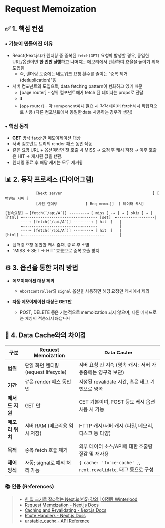 # Request Memoization

## ✅ 1. 핵심 컨셉

### • 기능이 만들어진 이유

- React(Next.js)가 렌더링 중 중복된 `fetch(GET)` 요청이 발생할 경우, 동일한 URL/옵션이면 **한 번만 실행**하고 나머지는 메모리에서 반환하여 효율을 높이기 위해 도입됨
  - 즉, 렌더링 도중에는 네트워크 요청 횟수를 줄이는 “중복 제거(deduplication)"용
- 서버 컴포넌트의 도입으로, data fetching pattern이 변화하고 있기 때문
  - [page router] - 상위 컴포넌트에서 fetch 된 데이터는 props로 전달
  - ⬇️
  - [app router] - 각 component마다 필요 시 각각 데이터 fetch해서 독립적으로 사용 (다른 컴포넌트에서 동일한 data 사용하는 경우가 생김)

### • 핵심 동작

- **GET** 방식 `fetch`만 메모이제이션 대상
- 서버 컴포넌트 트리의 render 패스 동안 작동
- 같은 요청 URL + 옵션이라면 첫 호출 시 MISS → 요청 후 캐시 저장 → 이후 호출은 HIT → 캐시된 값을 반환.
- 렌더링 종료 후 해당 캐시는 모두 제거됨

## 📊 2. 동작 프로세스 (다이어그램)

```text
              [Next server                                         ] [ 백엔드 서버 ]
              [사전 렌더링             [ Req memo.]]  [ 데이터 캐시]

[접속요청] → [fetch(`/api/A`)] --------→ [ miss ] -→ | → [ skip ] → |
[html] ←---------------------------------- [set]  ←-----------------|
       ----→ [fetch(`/api/A`)] --------→ [ hit  ]   |
       ←----------------------------------          |
       ----→ [fetch(`/api/A`)] --------→ [ hit  ]   |
[html] ←-------------------------------------       |

```

- 렌더링 요청 동안만 캐시 존재, 종료 후 소멸
- “MISS → SET → HIT” 흐름으로 중복 호출 방지

## ⚙️ 3. 옵션을 통한 처리 방법

- **메모이제이션 대상 제외**

  - `AbortController`의 `signal` 옵션을 사용하면 해당 요청만 캐시에서 제외

- **자동 메모이제이션 대상은 GET만**

  - POST, DELETE 등은 기본적으로 memoization 되지 않으며, 다른 메서드로는 캐싱이 적용되지 않습니다

## 💾 4. Data Cache와의 차이점

| 구분            | Request Memoization                 | Data Cache                                                      |
| --------------- | ----------------------------------- | --------------------------------------------------------------- |
| **범위**        | 단일 화면 렌더링(request lifecycle) | 서버 요청 간 지속 (영속 캐시 : 서버 가동중에는 영구적 보관)     |
| **기간**        | 같은 render 패스 동안만             | 지정된 revalidate 시간, 혹은 태그 기반으로 영속                 |
| **메서드 지원** | GET 만                              | GET 기본이며, POST 등도 캐시 옵션 사용 시 가능                  |
| **메모리 위치** | 서버 RAM (메모리용 임시 저장)       | HTTP 캐시/서버 캐시 (파일, 메모리, 디스크 등 다양)              |
| **목적**        | 중복 fetch 호출 제거                | 외부 데이터 소스/API에 대한 호출량 절감 및 재사용               |
| **제어 방식**   | 자동; signal로 예외 처리 가능       | `{ cache: 'force-cache' }`, `next.revalidate`, 태그 등으로 구성 |

### 📚 인용 (References)

> - [한 입 크기로 잘라먹는 Next.js(v15) 강의 | 이정환 Winterlood](https://www.inflearn.com/course/%ED%95%9C%EC%9E%85-%ED%81%AC%EA%B8%B0-nextjs)
> - [Request Memoization - Next.js Docs](https://nextjs.org/docs/app/building-your-application/caching#request-memoization)
> - [Caching and Revalidating - Next.js Docs](https://nextjs.org/docs/app/building-your-application/data-fetching/fetching-caching-and-revalidating)
> - [Route Handlers - Next.js Docs](https://nextjs.org/docs/app/building-your-application/routing/route-handlers)
> - [unstable_cache - API Reference](https://nextjs.org/docs/app/api-reference/functions/unstable_cache)
